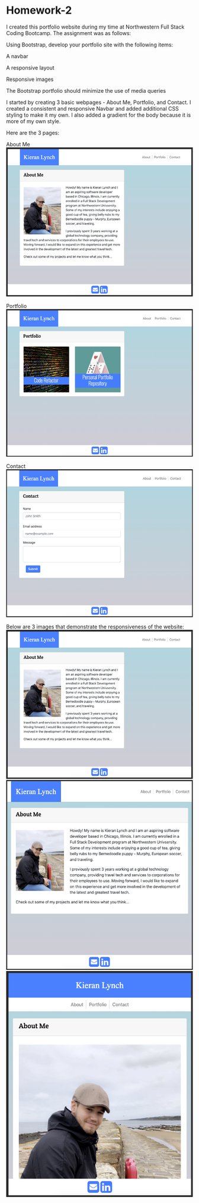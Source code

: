 # Homework-2
I created this portfolio website during my time at Northwestern Full Stack Coding Bootcamp. The assignment was as follows:

Using Bootstrap, develop your portfolio site with the following items:

A navbar

A responsive layout

Responsive images

The Bootstrap portfolio should minimize the use of media queries


I started by creating 3 basic webpages - About Me, Portfolio, and Contact. I created a consistent and responsive Navbar and added additional CSS styling to make it my own. I also added a gradient for the body because it is more of my own style. 

Here are the 3 pages:

About Me
<img src="Assets/AboutMeAt980px.jpg">

Portfolio
<img src="Assets/PortfolioExample.jpg">

Contact
<img src="Assets/ContactExample.jpg">

Below are 3 images that demonstrate the responsiveness of the website:
<img src="Assets/AboutMeAt980px.jpg">
<img src="Assets/AboutMeAt780px.jpg">
<img src="Assets/AboutMeAt640px.jpg">